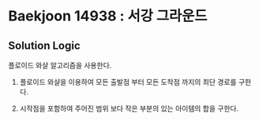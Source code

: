 # Baekjoon 14938 : 서강 그라운드

## Solution Logic

플로이드 와샬 알고리즘을 사용한다.

1. 플로이드 와샬을 이용하여 모든 출발점 부터 모든 도착점 까지의 최단 경로를 구한다.

2. 시작점을 포함하여 주어진 범위 보다 작은 부분의 있는 아이템의 합을 구한다.
